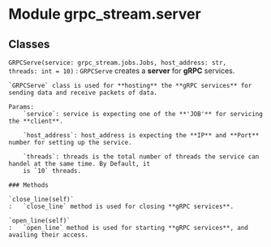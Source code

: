 Module grpc_stream.server
=========================

Classes
-------

`GRPCServe(service: grpc_stream.jobs.Jobs, host_address: str, threads: int = 10)`
:   `GRPCServe` creates a **server** for **gRPC** services.

    `GRPCServe` class is used for **hosting** the **gRPC services** for sending data and receive packets of data.
    
    Params:
        `service`: service is expecting one of the **'JOB'** for servicing the **client**.
    
        `host_address`: host_address is expecting the **IP** and **Port** number for setting up the service.
    
        `threads`: threads is the total number of threads the service can handel at the same time. By Default, it
        is `10` threads.

    ### Methods

    `close_line(self)`
    :   `close_line` method is used for closing **gRPC services**.

    `open_line(self)`
    :   `open_line` method is used for starting **gRPC services**, and availing their access.
